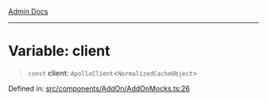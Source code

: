 [Admin Docs](/)

***

# Variable: client

> `const` **client**: `ApolloClient`\<`NormalizedCacheObject`\>

Defined in: [src/components/AddOn/AddOnMocks.ts:26](https://github.com/PalisadoesFoundation/talawa-admin/blob/main/src/components/AddOn/AddOnMocks.ts#L26)
